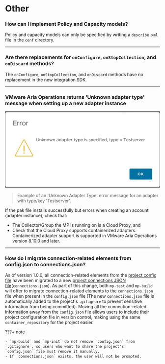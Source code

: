 # Other

### How can I implement Policy and Capacity models?

Policy and capacity models can only be specified by writing a `describe.xml` file in the `conf` directory.

---
### Are there replacements for  `onConfigure`, `onStopCollection`, and `onDiscard` methods?

The `onConfigure`, `onStopCollection`, and `onDiscard` methods have no replacement in the new integration SDK.

---
### VMware Aria Operations returns 'Unknown adapter type' message when setting up a new adapter instance

![Example of an 'Unknown Adapter Type' error message for an adapter with type/key 'Testserver'](../images/unknown_adapter_type.png)
> Example of an 'Unknown Adapter Type' error message for an adapter with type/key 'Testserver'.

If the pak file installs successfully but errors when creating an account (adapter instance), check that:

- The Collector/Group the MP is running on is a Cloud Proxy, and
- Check that the Cloud Proxy supports containerized adapters. Containerized adapter
  support is supported in VMware Aria Operations version 8.10.0 and later.

---
### How do I migrate connection-related elements from config.json to connections.json?

As of version 1.0.0,
all connection-related elements from the [project config file](../references/project_config.md)
have been migrated to a new
[project connections JSON file](../references/project_connections_config.md)(`connections.json`).
As part of this change, both `mp-test` and `mp-build` will offer to migrate connection-related
elements to the `connections.json` file when present in the `config.json` file
(The new `connections.json` file is automatically added to the project's `.gitignore`
to prevent sensitive information from being committed).
Moving all the connection-related information away from the `config.json` file allows users
to include their project configuration file in version control,
making using the same `container_repository` for the project easier.

???+ note

    - `mp-build` and `mp-init` do not remove `config.json` from `.gitignore`, so users who want to share the project's
    `config.json` file must remove it manually.
    - If `connections.json` exists, the user will not be prompted.
